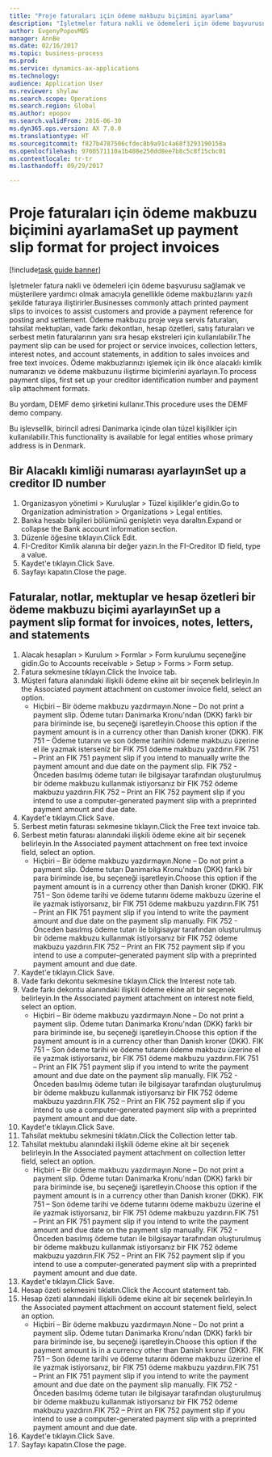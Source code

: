 ```yaml
--- 
title: "Proje faturaları için ödeme makbuzu biçimini ayarlama"
description: "İşletmeler fatura nakli ve ödemeleri için ödeme başvurusu sağlamak ve müşterilere yardımcı olmak amacıyla genellikle ödeme makbuzlarını yazılı şekilde faturaya iliştirirler."
author: EvgenyPopovMBS
manager: AnnBe
ms.date: 02/16/2017
ms.topic: business-process
ms.prod: 
ms.service: dynamics-ax-applications
ms.technology: 
audience: Application User
ms.reviewer: shylaw
ms.search.scope: Operations
ms.search.region: Global
ms.author: epopov
ms.search.validFrom: 2016-06-30
ms.dyn365.ops.version: AX 7.0.0
ms.translationtype: HT
ms.sourcegitcommit: f827b4787506cfdec8b9a91c4a68f3293190158a
ms.openlocfilehash: 9700571110a1b488e250dd8ee7b8c5c8f15cbc01
ms.contentlocale: tr-tr
ms.lasthandoff: 09/29/2017

---
```

# <a name="set-up-payment-slip-format-for-project-invoices"></a><span data-ttu-id="f2ec4-103">Proje faturaları için ödeme makbuzu biçimini ayarlama</span><span class="sxs-lookup"><span data-stu-id="f2ec4-103">Set up payment slip format for project invoices</span></span>

[!include[task guide banner](../../includes/task-guide-banner.md)]

<span data-ttu-id="f2ec4-104">İşletmeler fatura nakli ve ödemeleri için ödeme başvurusu sağlamak ve müşterilere yardımcı olmak amacıyla genellikle ödeme makbuzlarını yazılı şekilde faturaya iliştirirler.</span><span class="sxs-lookup"><span data-stu-id="f2ec4-104">Businesses commonly attach printed payment slips to invoices to assist customers and provide a payment reference for posting and settlement.</span></span> <span data-ttu-id="f2ec4-105">Ödeme makbuzu proje veya servis faturaları, tahsilat mektupları, vade farkı dekontları, hesap özetleri, satış faturaları ve serbest metin faturalarının yanı sıra hesap ekstreleri için kullanılabilir.</span><span class="sxs-lookup"><span data-stu-id="f2ec4-105">The payment slip can be used for project or service invoices, collection letters, interest notes, and account statements, in addition to sales invoices and free text invoices.</span></span> <span data-ttu-id="f2ec4-106">Ödeme makbuzlarınızı işlemek için ilk önce alacaklı kimlik numaranızı ve ödeme makbuzunu iliştirme biçimlerini ayarlayın.</span><span class="sxs-lookup"><span data-stu-id="f2ec4-106">To process payment slips, first set up your creditor identification number and payment slip attachment formats.</span></span>

<span data-ttu-id="f2ec4-107">Bu yordam, DEMF demo şirketini kullanır.</span><span class="sxs-lookup"><span data-stu-id="f2ec4-107">This procedure uses the DEMF demo company.</span></span> 

<span data-ttu-id="f2ec4-108">Bu işlevsellik, birincil adresi Danimarka içinde olan tüzel kişilikler için kullanılabilir.</span><span class="sxs-lookup"><span data-stu-id="f2ec4-108">This functionality is available for legal entities whose primary address is in Denmark.</span></span>


## <a name="set-up-a-creditor-id-number"></a><span data-ttu-id="f2ec4-109">Bir Alacaklı kimliği numarası ayarlayın</span><span class="sxs-lookup"><span data-stu-id="f2ec4-109">Set up a creditor ID number</span></span>
1. <span data-ttu-id="f2ec4-110">Organizasyon yönetimi > Kuruluşlar > Tüzel kişilikler'e gidin.</span><span class="sxs-lookup"><span data-stu-id="f2ec4-110">Go to Organization administration > Organizations > Legal entities.</span></span>
2. <span data-ttu-id="f2ec4-111">Banka hesabı bilgileri bölümünü genişletin veya daraltın.</span><span class="sxs-lookup"><span data-stu-id="f2ec4-111">Expand or collapse the Bank account information section.</span></span>
3. <span data-ttu-id="f2ec4-112">Düzenle öğesine tıklayın.</span><span class="sxs-lookup"><span data-stu-id="f2ec4-112">Click Edit.</span></span>
4. <span data-ttu-id="f2ec4-113">FI-Creditor Kimlik alanına bir değer yazın.</span><span class="sxs-lookup"><span data-stu-id="f2ec4-113">In the FI-Creditor ID field, type a value.</span></span>
5. <span data-ttu-id="f2ec4-114">Kaydet'e tıklayın.</span><span class="sxs-lookup"><span data-stu-id="f2ec4-114">Click Save.</span></span>
6. <span data-ttu-id="f2ec4-115">Sayfayı kapatın.</span><span class="sxs-lookup"><span data-stu-id="f2ec4-115">Close the page.</span></span>

## <a name="set-up-a-payment-slip-format-for-invoices-notes-letters-and-statements"></a><span data-ttu-id="f2ec4-116">Faturalar, notlar, mektuplar ve hesap özetleri bir ödeme makbuzu biçimi ayarlayın</span><span class="sxs-lookup"><span data-stu-id="f2ec4-116">Set up a payment slip format for invoices, notes, letters, and statements</span></span>
1. <span data-ttu-id="f2ec4-117">Alacak hesapları > Kurulum > Formlar > Form kurulumu seçeneğine gidin.</span><span class="sxs-lookup"><span data-stu-id="f2ec4-117">Go to Accounts receivable > Setup > Forms > Form setup.</span></span>
2. <span data-ttu-id="f2ec4-118">Fatura sekmesine tıklayın.</span><span class="sxs-lookup"><span data-stu-id="f2ec4-118">Click the Invoice tab.</span></span>
3. <span data-ttu-id="f2ec4-119">Müşteri fatura alanındaki ilişkili ödeme ekine ait bir seçenek belirleyin.</span><span class="sxs-lookup"><span data-stu-id="f2ec4-119">In the Associated payment attachment on customer invoice field, select an option.</span></span>
    * <span data-ttu-id="f2ec4-120">Hiçbiri – Bir ödeme makbuzu yazdırmayın.</span><span class="sxs-lookup"><span data-stu-id="f2ec4-120">None – Do not print a payment slip.</span></span> <span data-ttu-id="f2ec4-121">Ödeme tutarı Danimarka Kronu'ndan (DKK) farklı bir para biriminde ise, bu seçeneği işaretleyin.</span><span class="sxs-lookup"><span data-stu-id="f2ec4-121">Choose this option if the payment amount is in a currency other than Danish kroner (DKK).</span></span>   <span data-ttu-id="f2ec4-122">FIK 751 – Ödeme tutarını ve son ödeme tarihini ödeme makbuzu üzerine el ile yazmak isterseniz bir FIK 751 ödeme makbuzu yazdırın.</span><span class="sxs-lookup"><span data-stu-id="f2ec4-122">FIK 751 – Print an FIK 751 payment slip if you intend to manually write the payment amount and due date on the payment slip.</span></span>   <span data-ttu-id="f2ec4-123">FIK 752 - Önceden basılmış ödeme tutarı ile bilgisayar tarafından oluşturulmuş bir ödeme makbuzu kullanmak istiyorsanız bir FIK 752 ödeme makbuzu yazdırın.</span><span class="sxs-lookup"><span data-stu-id="f2ec4-123">FIK 752 – Print an FIK 752 payment slip if you intend to use a computer-generated payment slip with a preprinted payment amount and due date.</span></span>  
4. <span data-ttu-id="f2ec4-124">Kaydet'e tıklayın.</span><span class="sxs-lookup"><span data-stu-id="f2ec4-124">Click Save.</span></span>
5. <span data-ttu-id="f2ec4-125">Serbest metin faturası sekmesine tıklayın.</span><span class="sxs-lookup"><span data-stu-id="f2ec4-125">Click the Free text invoice tab.</span></span>
6. <span data-ttu-id="f2ec4-126">Serbest metin faturası alanındaki ilişkili ödeme ekine ait bir seçenek belirleyin.</span><span class="sxs-lookup"><span data-stu-id="f2ec4-126">In the Associated payment attachment on free text invoice field, select an option.</span></span>
    * <span data-ttu-id="f2ec4-127">Hiçbiri – Bir ödeme makbuzu yazdırmayın.</span><span class="sxs-lookup"><span data-stu-id="f2ec4-127">None – Do not print a payment slip.</span></span> <span data-ttu-id="f2ec4-128">Ödeme tutarı Danimarka Kronu'ndan (DKK) farklı bir para biriminde ise, bu seçeneği işaretleyin.</span><span class="sxs-lookup"><span data-stu-id="f2ec4-128">Choose this option if the payment amount is in a currency other than Danish kroner (DKK).</span></span>   <span data-ttu-id="f2ec4-129">FIK 751 – Son ödeme tarihi ve ödeme tutarını ödeme makbuzu üzerine el ile yazmak istiyorsanız, bir FIK 751 ödeme makbuzu yazdırın.</span><span class="sxs-lookup"><span data-stu-id="f2ec4-129">FIK 751 – Print an FIK 751 payment slip if you intend to write the payment amount and due date on the payment slip manually.</span></span>   <span data-ttu-id="f2ec4-130">FIK 752 - Önceden basılmış ödeme tutarı ile bilgisayar tarafından oluşturulmuş bir ödeme makbuzu kullanmak istiyorsanız bir FIK 752 ödeme makbuzu yazdırın.</span><span class="sxs-lookup"><span data-stu-id="f2ec4-130">FIK 752 – Print an FIK 752 payment slip if you intend to use a computer-generated payment slip with a preprinted payment amount and due date.</span></span>  
7. <span data-ttu-id="f2ec4-131">Kaydet'e tıklayın.</span><span class="sxs-lookup"><span data-stu-id="f2ec4-131">Click Save.</span></span>
8. <span data-ttu-id="f2ec4-132">Vade farkı dekontu sekmesine tıklayın.</span><span class="sxs-lookup"><span data-stu-id="f2ec4-132">Click the Interest note tab.</span></span>
9. <span data-ttu-id="f2ec4-133">Vade farkı dekontu alanındaki ilişkili ödeme ekine ait bir seçenek belirleyin.</span><span class="sxs-lookup"><span data-stu-id="f2ec4-133">In the Associated payment attachment on interest note field, select an option.</span></span>
    * <span data-ttu-id="f2ec4-134">Hiçbiri – Bir ödeme makbuzu yazdırmayın.</span><span class="sxs-lookup"><span data-stu-id="f2ec4-134">None – Do not print a payment slip.</span></span> <span data-ttu-id="f2ec4-135">Ödeme tutarı Danimarka Kronu'ndan (DKK) farklı bir para biriminde ise, bu seçeneği işaretleyin.</span><span class="sxs-lookup"><span data-stu-id="f2ec4-135">Choose this option if the payment amount is in a currency other than Danish kroner (DKK).</span></span>   <span data-ttu-id="f2ec4-136">FIK 751 – Son ödeme tarihi ve ödeme tutarını ödeme makbuzu üzerine el ile yazmak istiyorsanız, bir FIK 751 ödeme makbuzu yazdırın.</span><span class="sxs-lookup"><span data-stu-id="f2ec4-136">FIK 751 – Print an FIK 751 payment slip if you intend to write the payment amount and due date on the payment slip manually.</span></span>   <span data-ttu-id="f2ec4-137">FIK 752 - Önceden basılmış ödeme tutarı ile bilgisayar tarafından oluşturulmuş bir ödeme makbuzu kullanmak istiyorsanız bir FIK 752 ödeme makbuzu yazdırın.</span><span class="sxs-lookup"><span data-stu-id="f2ec4-137">FIK 752 – Print an FIK 752 payment slip if you intend to use a computer-generated payment slip with a preprinted payment amount and due date.</span></span>  
10. <span data-ttu-id="f2ec4-138">Kaydet'e tıklayın.</span><span class="sxs-lookup"><span data-stu-id="f2ec4-138">Click Save.</span></span>
11. <span data-ttu-id="f2ec4-139">Tahsilat mektubu sekmesini tıklatın.</span><span class="sxs-lookup"><span data-stu-id="f2ec4-139">Click the Collection letter tab.</span></span>
12. <span data-ttu-id="f2ec4-140">Tahsilat mektubu alanındaki ilişkili ödeme ekine ait bir seçenek belirleyin.</span><span class="sxs-lookup"><span data-stu-id="f2ec4-140">In the Associated payment attachment on collection letter field, select an option.</span></span>
    * <span data-ttu-id="f2ec4-141">Hiçbiri – Bir ödeme makbuzu yazdırmayın.</span><span class="sxs-lookup"><span data-stu-id="f2ec4-141">None – Do not print a payment slip.</span></span> <span data-ttu-id="f2ec4-142">Ödeme tutarı Danimarka Kronu'ndan (DKK) farklı bir para biriminde ise, bu seçeneği işaretleyin.</span><span class="sxs-lookup"><span data-stu-id="f2ec4-142">Choose this option if the payment amount is in a currency other than Danish kroner (DKK).</span></span>   <span data-ttu-id="f2ec4-143">FIK 751 – Son ödeme tarihi ve ödeme tutarını ödeme makbuzu üzerine el ile yazmak istiyorsanız, bir FIK 751 ödeme makbuzu yazdırın.</span><span class="sxs-lookup"><span data-stu-id="f2ec4-143">FIK 751 – Print an FIK 751 payment slip if you intend to write the payment amount and due date on the payment slip manually.</span></span>   <span data-ttu-id="f2ec4-144">FIK 752 - Önceden basılmış ödeme tutarı ile bilgisayar tarafından oluşturulmuş bir ödeme makbuzu kullanmak istiyorsanız bir FIK 752 ödeme makbuzu yazdırın.</span><span class="sxs-lookup"><span data-stu-id="f2ec4-144">FIK 752 – Print an FIK 752 payment slip if you intend to use a computer-generated payment slip with a preprinted payment amount and due date.</span></span>  
13. <span data-ttu-id="f2ec4-145">Kaydet'e tıklayın.</span><span class="sxs-lookup"><span data-stu-id="f2ec4-145">Click Save.</span></span>
14. <span data-ttu-id="f2ec4-146">Hesap özeti sekmesini tıklatın.</span><span class="sxs-lookup"><span data-stu-id="f2ec4-146">Click the Account statement tab.</span></span>
15. <span data-ttu-id="f2ec4-147">Hesap özeti alanındaki ilişkili ödeme ekine ait bir seçenek belirleyin.</span><span class="sxs-lookup"><span data-stu-id="f2ec4-147">In the Associated payment attachment on account statement field, select an option.</span></span>
    * <span data-ttu-id="f2ec4-148">Hiçbiri – Bir ödeme makbuzu yazdırmayın.</span><span class="sxs-lookup"><span data-stu-id="f2ec4-148">None – Do not print a payment slip.</span></span> <span data-ttu-id="f2ec4-149">Ödeme tutarı Danimarka Kronu'ndan (DKK) farklı bir para biriminde ise, bu seçeneği işaretleyin.</span><span class="sxs-lookup"><span data-stu-id="f2ec4-149">Choose this option if the payment amount is in a currency other than Danish kroner (DKK).</span></span>   <span data-ttu-id="f2ec4-150">FIK 751 – Son ödeme tarihi ve ödeme tutarını ödeme makbuzu üzerine el ile yazmak istiyorsanız, bir FIK 751 ödeme makbuzu yazdırın.</span><span class="sxs-lookup"><span data-stu-id="f2ec4-150">FIK 751 – Print an FIK 751 payment slip if you intend to write the payment amount and due date on the payment slip manually.</span></span>   <span data-ttu-id="f2ec4-151">FIK 752 - Önceden basılmış ödeme tutarı ile bilgisayar tarafından oluşturulmuş bir ödeme makbuzu kullanmak istiyorsanız bir FIK 752 ödeme makbuzu yazdırın.</span><span class="sxs-lookup"><span data-stu-id="f2ec4-151">FIK 752 – Print an FIK 752 payment slip if you intend to use a computer-generated payment slip with a preprinted payment amount and due date.</span></span>  
16. <span data-ttu-id="f2ec4-152">Kaydet'e tıklayın.</span><span class="sxs-lookup"><span data-stu-id="f2ec4-152">Click Save.</span></span>
17. <span data-ttu-id="f2ec4-153">Sayfayı kapatın.</span><span class="sxs-lookup"><span data-stu-id="f2ec4-153">Close the page.</span></span>


